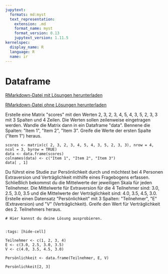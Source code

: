```yaml
---
jupytext:
  formats: md:myst
  text_representation:
    extension: .md
    format_name: myst
    format_version: 0.13
    jupytext_version: 1.11.5
kernelspec:
  display_name: R
  language: R
  name: ir
---
```


# Dataframe 

<a href=https://raw.githubusercontent.com/Methods-Berlin/RTraining/main/Aufgaben_rmd/Dataframe.Rmd download=Dataframe.Rmd>RMarkdown-Datei mit Lösungen herunterladen</a>


<a href=https://raw.githubusercontent.com/Methods-Berlin/RTraining/Rmd_ohne_Loesung/Rmd_ohne_Loesungen/Dataframe.Rmd download=Dataframe.Rmd>RMarkdown-Datei ohne Lösungen herunterladen</a>


Erstelle eine Matrix "scores" mit den Werten 2, 3, 2, 3, 4, 5, 4, 3, 5, 2, 3, 3 mit 3 Spalten und 4 Zeilen. Die Werten sollen zeilenweise eingetragen werden. Wandle die Matrix dann in ein Dataframe "data". Bennene die Spalten: "Item 1", "Item 2", "Item 3". Greife die Werte der ersten Spalte ("Item 1") heraus. 

```{code-cell} r
scores <- matrix(c( 2, 3, 2, 3, 4, 5, 4, 3, 5, 2, 3, 3), nrow = 4, ncol = 3, byrow = TRUE)
data <- data.frame(scores)
colnames(data) <- c("Item 1", "Item 2", "Item 3")
data[ , 1]

```


Du führst eine Studie zur Persönlichkeit durch und möchtest bei 4 Personen Extraversion und Verträglichkeit mithilfe eines Fragebogens erfassen. Schließlich bekommst du die Mittelwerte der jeweiligen Skala für jeden Teilnehmer. Die Mittelwerte für Extraversion für die 4 Teilnehmer sind: 3.0, 2.5, 3.0, 3.5 und die Mittelwerte der Verträglichkeit sind: 4.0, 3.5, 4.5, 3.0. Erstelle einen Datensatz "Persönlichkeit" mit 3 Spalten: "Teilnehmer", "E" (Extraversion) und "V" (Verträglichkeit). Greife den Wert für Verträglichkeit des 2. Teilnehmers heraus.    

```{code-cell} r
# Hier kannst du deine Lösung ausprobieren.


```

<!-- loesung: start-->


```{code-cell} r
:tags: [hide-cell]

Teilnehmer <- c(1, 2, 3, 4)
E <- c(3.0, 2.5, 3.0, 3.5)
V <- c(4.0, 3.5, 4.5, 3.0)

Persönlichkeit <- data.frame(Teilnehmer, E, V)

Persönlichkeit[2, 3] 

```


<!-- loesung: ende-->
